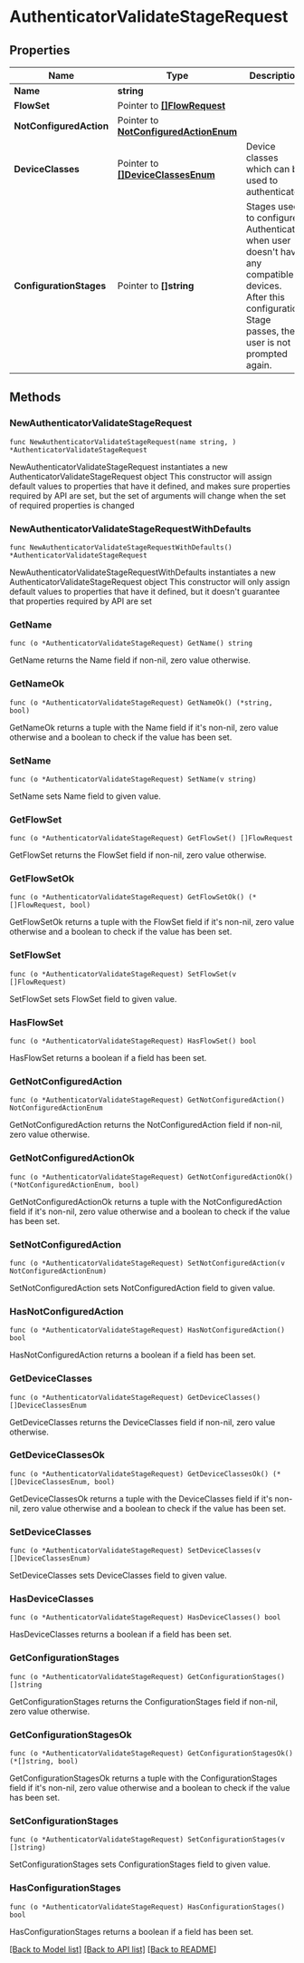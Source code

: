 # AuthenticatorValidateStageRequest

## Properties

Name | Type | Description | Notes
------------ | ------------- | ------------- | -------------
**Name** | **string** |  | 
**FlowSet** | Pointer to [**[]FlowRequest**](FlowRequest.md) |  | [optional] 
**NotConfiguredAction** | Pointer to [**NotConfiguredActionEnum**](NotConfiguredActionEnum.md) |  | [optional] 
**DeviceClasses** | Pointer to [**[]DeviceClassesEnum**](DeviceClassesEnum.md) | Device classes which can be used to authenticate | [optional] 
**ConfigurationStages** | Pointer to **[]string** | Stages used to configure Authenticator when user doesn&#39;t have any compatible devices. After this configuration Stage passes, the user is not prompted again. | [optional] 

## Methods

### NewAuthenticatorValidateStageRequest

`func NewAuthenticatorValidateStageRequest(name string, ) *AuthenticatorValidateStageRequest`

NewAuthenticatorValidateStageRequest instantiates a new AuthenticatorValidateStageRequest object
This constructor will assign default values to properties that have it defined,
and makes sure properties required by API are set, but the set of arguments
will change when the set of required properties is changed

### NewAuthenticatorValidateStageRequestWithDefaults

`func NewAuthenticatorValidateStageRequestWithDefaults() *AuthenticatorValidateStageRequest`

NewAuthenticatorValidateStageRequestWithDefaults instantiates a new AuthenticatorValidateStageRequest object
This constructor will only assign default values to properties that have it defined,
but it doesn't guarantee that properties required by API are set

### GetName

`func (o *AuthenticatorValidateStageRequest) GetName() string`

GetName returns the Name field if non-nil, zero value otherwise.

### GetNameOk

`func (o *AuthenticatorValidateStageRequest) GetNameOk() (*string, bool)`

GetNameOk returns a tuple with the Name field if it's non-nil, zero value otherwise
and a boolean to check if the value has been set.

### SetName

`func (o *AuthenticatorValidateStageRequest) SetName(v string)`

SetName sets Name field to given value.


### GetFlowSet

`func (o *AuthenticatorValidateStageRequest) GetFlowSet() []FlowRequest`

GetFlowSet returns the FlowSet field if non-nil, zero value otherwise.

### GetFlowSetOk

`func (o *AuthenticatorValidateStageRequest) GetFlowSetOk() (*[]FlowRequest, bool)`

GetFlowSetOk returns a tuple with the FlowSet field if it's non-nil, zero value otherwise
and a boolean to check if the value has been set.

### SetFlowSet

`func (o *AuthenticatorValidateStageRequest) SetFlowSet(v []FlowRequest)`

SetFlowSet sets FlowSet field to given value.

### HasFlowSet

`func (o *AuthenticatorValidateStageRequest) HasFlowSet() bool`

HasFlowSet returns a boolean if a field has been set.

### GetNotConfiguredAction

`func (o *AuthenticatorValidateStageRequest) GetNotConfiguredAction() NotConfiguredActionEnum`

GetNotConfiguredAction returns the NotConfiguredAction field if non-nil, zero value otherwise.

### GetNotConfiguredActionOk

`func (o *AuthenticatorValidateStageRequest) GetNotConfiguredActionOk() (*NotConfiguredActionEnum, bool)`

GetNotConfiguredActionOk returns a tuple with the NotConfiguredAction field if it's non-nil, zero value otherwise
and a boolean to check if the value has been set.

### SetNotConfiguredAction

`func (o *AuthenticatorValidateStageRequest) SetNotConfiguredAction(v NotConfiguredActionEnum)`

SetNotConfiguredAction sets NotConfiguredAction field to given value.

### HasNotConfiguredAction

`func (o *AuthenticatorValidateStageRequest) HasNotConfiguredAction() bool`

HasNotConfiguredAction returns a boolean if a field has been set.

### GetDeviceClasses

`func (o *AuthenticatorValidateStageRequest) GetDeviceClasses() []DeviceClassesEnum`

GetDeviceClasses returns the DeviceClasses field if non-nil, zero value otherwise.

### GetDeviceClassesOk

`func (o *AuthenticatorValidateStageRequest) GetDeviceClassesOk() (*[]DeviceClassesEnum, bool)`

GetDeviceClassesOk returns a tuple with the DeviceClasses field if it's non-nil, zero value otherwise
and a boolean to check if the value has been set.

### SetDeviceClasses

`func (o *AuthenticatorValidateStageRequest) SetDeviceClasses(v []DeviceClassesEnum)`

SetDeviceClasses sets DeviceClasses field to given value.

### HasDeviceClasses

`func (o *AuthenticatorValidateStageRequest) HasDeviceClasses() bool`

HasDeviceClasses returns a boolean if a field has been set.

### GetConfigurationStages

`func (o *AuthenticatorValidateStageRequest) GetConfigurationStages() []string`

GetConfigurationStages returns the ConfigurationStages field if non-nil, zero value otherwise.

### GetConfigurationStagesOk

`func (o *AuthenticatorValidateStageRequest) GetConfigurationStagesOk() (*[]string, bool)`

GetConfigurationStagesOk returns a tuple with the ConfigurationStages field if it's non-nil, zero value otherwise
and a boolean to check if the value has been set.

### SetConfigurationStages

`func (o *AuthenticatorValidateStageRequest) SetConfigurationStages(v []string)`

SetConfigurationStages sets ConfigurationStages field to given value.

### HasConfigurationStages

`func (o *AuthenticatorValidateStageRequest) HasConfigurationStages() bool`

HasConfigurationStages returns a boolean if a field has been set.


[[Back to Model list]](../README.md#documentation-for-models) [[Back to API list]](../README.md#documentation-for-api-endpoints) [[Back to README]](../README.md)


